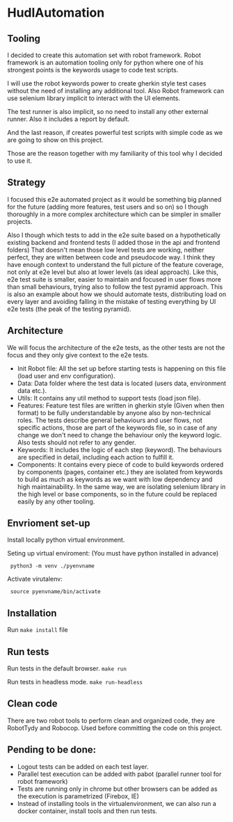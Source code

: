 # HudlAutomation

## Tooling
I decided to create this automation set with robot framework.
Robot framework is an automation tooling only for python where one of his strongest points is the keywords usage to code test scripts.

I will use the robot keywords power to create gherkin style test cases without the need of installing any  additional tool.
Also Robot framework can use selenium library implicit to interact with the UI elements.

The test runner is also implicit, so no need to install any other external runner. Also it includes a report by default.

And the last reason, if creates powerful test scripts with simple code as we are going to show on this project.

Those are the reason together with my familiarity of this tool why I decided to use it.

## Strategy
I focused this e2e automated project as it would be something big planned for the future (adding more features, test users and so on) so I though thoroughly in a more complex architecture which can be simpler in smaller projects.

Also I though which tests to add in the e2e suite based on a hypothetically existing backend and frontend tests (I added those in the api and frontend folders) That doesn't mean those low level tests are working, neither perfect, they are witten between code and pseudocode way. I think they have enough context to understand the full picture of the feature coverage, not only at e2e level but also at lower levels (as ideal approach). Like this, e2e test suite is smaller, easier to maintain and focused in user flows more than small behaviours, trying also to follow the test pyramid approach. This is also an example about how we should automate tests, distributing load on every layer and avoiding falling in the mistake of testing everything by UI e2e tests (the peak of the testing pyramid).   

## Architecture
We will focus the architecture of the e2e tests, as the other tests are not the focus and they only give context to the e2e tests. 

- Init Robot file: All the set up before starting tests is happening on this file (load user and env configuration).
- Data: Data folder where the test data is located (users data, environment data etc.).
- Utils: It contains any util method to support tests (load json file). 
- Features: Feature test files are written in gherkin style (Given when then format) to be fully understandable by anyone also by non-technical roles.
The tests describe general behaviours and user flows, not specific actions, those are part of the keywords file, so in case of any change we don't need to change the behaviour only the keyword logic. Also tests should not refer to any gender.
- Keywords: It includes the logic of each step (keyword). The behaviours are specified in detail, including each action to fulfill it.
- Components: It contains every piece of code to build keywords ordered by components (pages, container etc.) they are isolated from keywords to build as much as keywords as we want with low dependency and high maintainability. In the same way, we are isolating selenium library in the high level or base components, so in the future could be replaced easily by any other tooling.  

## Envrioment set-up
Install locally python virtual environment.

Seting up virtual enviroment: (You must have python installed in advance)

``` python3 -m venv ./pyenvname```

Activate virutalenv:

``` source pyenvname/bin/activate```

## Installation
Run ```make install``` file

## Run tests
Run tests in the default browser.
``` make run ```

Run tests in headless mode.
``` make run-headless ``` 

## Clean code
There are two robot tools to perform clean and organized code, they are RobotTydy and Robocop. Used before committing the code on this project.

## Pending to be done: 
- Logout tests can be added on each test layer.
- Parallel test execution can be added with pabot (parallel runner tool for robot framework)
- Tests are running only in chrome but other browsers can be added as the execution is parametrized (Firebox, IE)
- Instead of installing tools in the virtualenvironment, we can also run a docker container, install tools and then run tests.  


